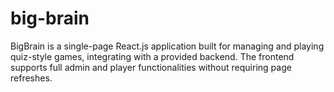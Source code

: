 # big-brain
BigBrain is a single-page React.js application built for managing and playing quiz-style games, integrating with a provided backend. The frontend supports full admin and player functionalities without requiring page refreshes.

